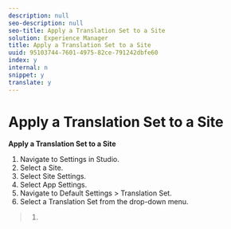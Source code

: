 ```yaml
---
description: null
seo-description: null
seo-title: Apply a Translation Set to a Site
solution: Experience Manager
title: Apply a Translation Set to a Site
uuid: 95103744-7601-4975-82ce-791242dbfe60
index: y
internal: n
snippet: y
translate: y
---
```


# Apply a Translation Set to a Site

**Apply a Translation Set to a Site**
1. Navigate to Settings in Studio.
1. Select a Site.
1. Select Site Settings.
1. Select App Settings.
1. Navigate to Default Settings &gt; Translation Set.
1. Select a Translation Set from the drop-down menu.


>1.

